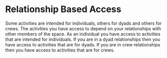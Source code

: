 # Relationship Based Access

Some activities are intended for individuals, others for dyads and others for crews. The activities you have access to depend on your relationships with other members of the space. As an individual you have access to activities that are intended for individuals. If you are in a dyad relationships then you have access to activities that are for dyads. If you are in crew relationships then you have access to activities that are for crews.